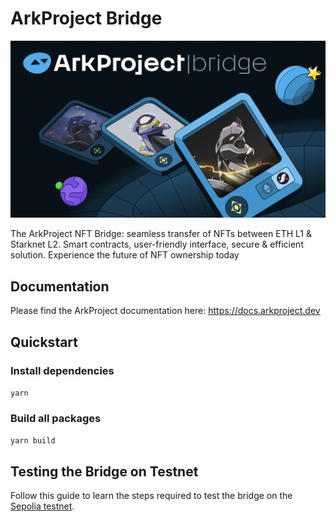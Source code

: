 # ArkProject Bridge

![banner](/docs/images/banner.png)

The ArkProject NFT Bridge: seamless transfer of NFTs between ETH L1 &amp; Starknet L2. Smart contracts, user-friendly interface, secure &amp; efficient solution. Experience the future of NFT ownership today

## Documentation

Please find the ArkProject documentation here: https://docs.arkproject.dev

## Quickstart

### Install dependencies

`yarn`

### Build all packages

`yarn build`

## Testing the Bridge on Testnet

Follow this guide to learn the steps required to test the bridge on the [Sepolia testnet](/docs/sepolia.md).
